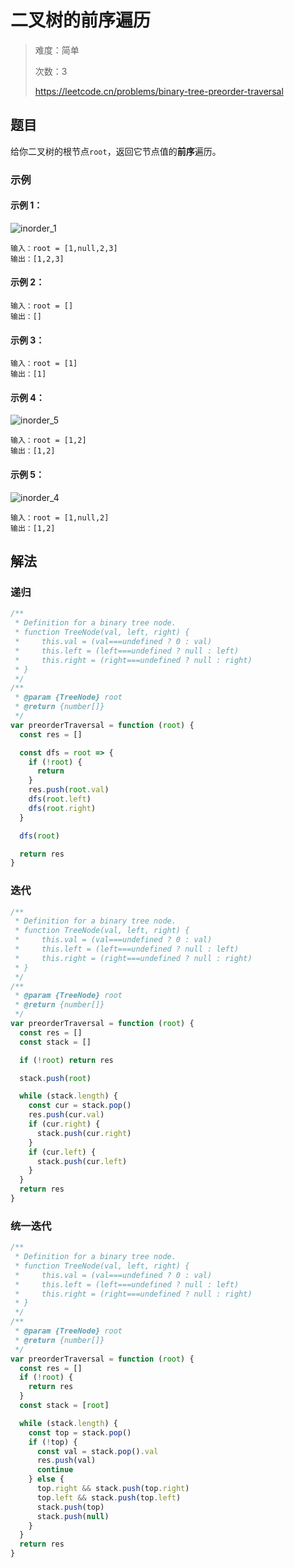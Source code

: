 # 二叉树的前序遍历

> 难度：简单
>
> 次数：3
>
> https://leetcode.cn/problems/binary-tree-preorder-traversal

## 题目

给你二叉树的根节点`root`，返回它节点值的**前序**遍历。

### 示例

#### 示例 1：

![inorder_1](https://assets.leetcode.com/uploads/2020/09/15/inorder_1.jpg)

```
输入：root = [1,null,2,3]
输出：[1,2,3]
```

#### 示例 2：

```
输入：root = []
输出：[]
```

#### 示例 3：

```
输入：root = [1]
输出：[1]
```

#### 示例 4：

![inorder_5](https://assets.leetcode.com/uploads/2020/09/15/inorder_5.jpg)

```
输入：root = [1,2]
输出：[1,2]
```

#### 示例 5：

![inorder_4](https://assets.leetcode.com/uploads/2020/09/15/inorder_4.jpg)

```
输入：root = [1,null,2]
输出：[1,2]
```

## 解法

### 递归

```javascript
/**
 * Definition for a binary tree node.
 * function TreeNode(val, left, right) {
 *     this.val = (val===undefined ? 0 : val)
 *     this.left = (left===undefined ? null : left)
 *     this.right = (right===undefined ? null : right)
 * }
 */
/**
 * @param {TreeNode} root
 * @return {number[]}
 */
var preorderTraversal = function (root) {
  const res = []

  const dfs = root => {
    if (!root) {
      return
    }
    res.push(root.val)
    dfs(root.left)
    dfs(root.right)
  }

  dfs(root)

  return res
}
```

### 迭代

```javascript
/**
 * Definition for a binary tree node.
 * function TreeNode(val, left, right) {
 *     this.val = (val===undefined ? 0 : val)
 *     this.left = (left===undefined ? null : left)
 *     this.right = (right===undefined ? null : right)
 * }
 */
/**
 * @param {TreeNode} root
 * @return {number[]}
 */
var preorderTraversal = function (root) {
  const res = []
  const stack = []

  if (!root) return res

  stack.push(root)

  while (stack.length) {
    const cur = stack.pop()
    res.push(cur.val)
    if (cur.right) {
      stack.push(cur.right)
    }
    if (cur.left) {
      stack.push(cur.left)
    }
  }
  return res
}
```

### 统一迭代

```javascript
/**
 * Definition for a binary tree node.
 * function TreeNode(val, left, right) {
 *     this.val = (val===undefined ? 0 : val)
 *     this.left = (left===undefined ? null : left)
 *     this.right = (right===undefined ? null : right)
 * }
 */
/**
 * @param {TreeNode} root
 * @return {number[]}
 */
var preorderTraversal = function (root) {
  const res = []
  if (!root) {
    return res
  }
  const stack = [root]

  while (stack.length) {
    const top = stack.pop()
    if (!top) {
      const val = stack.pop().val
      res.push(val)
      continue
    } else {
      top.right && stack.push(top.right)
      top.left && stack.push(top.left)
      stack.push(top)
      stack.push(null)
    }
  }
  return res
}
```
